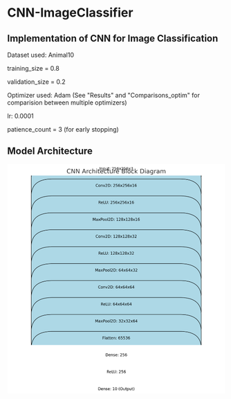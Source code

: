 ﻿# CNN-ImageClassifier

## Implementation of CNN for Image Classification

Dataset used: Animal10

training_size = 0.8

validation_size = 0.2

Optimizer used: Adam (See "Results" and "Comparisons_optim" for comparision between multiple optimizers)

lr: 0.0001

patience_count = 3 (for early stopping)



## Model Architecture
![Architecture Diagram](model_architecture.jpg)
